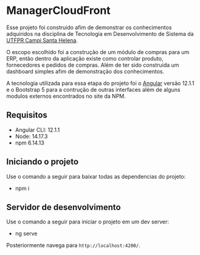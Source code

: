 # ManagerCloudFront

Esse projeto foi construido afim de demonstrar os conhecimentos adquiridos na disciplina de Tecnologia em Desenvolvimento de Sistema da [UTFPR Campi Santa Helena](https://www.utfpr.edu.br/campus/santahelena).

O escopo escolhido foi a construção de um módulo de compras para um ERP, então dentro da aplicação existe como controlar produto, fornecedores e pedidos de compras. Além de ter sido construida um dashboard simples afim de demonstração dos conhecimentos.

A tecnologia utilizada para essa etapa do projeto foi o [Angular](https://angular.io/) versão 12.1.1 e o Bootstrap 5 para a contrução de outras interfaces além de alguns modulos externos encontrados no site da NPM.

## Requisitos

- Angular CLI: 12.1.1
- Node: 14.17.3
-	npm 6.14.13

## Iniciando o projeto

Use o comando a seguir para baixar todas as dependencias do projeto:

- npm i

## Servidor de desenvolvimento

Use o comando a seguir para iniciar o projeto em um dev server:

- ng serve

Posteriormente navega para `http://localhost:4200/`.

